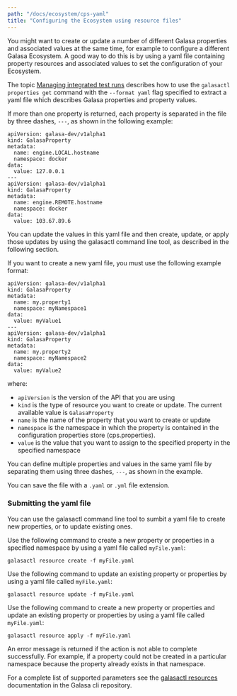 ```yaml
---
path: "/docs/ecosystem/cps-yaml"
title: "Configuring the Ecosystem using resource files"
---
```


You might want to create or update a number of different Galasa properties and associated values at the same time, for example to configure a different Galasa Ecosystem. A good way to do this is by using a yaml file containing property resources and associated values to set the configuration of your Ecosystem. 

The topic [Managing integrated test runs](../ecosystem/ecosystem-manage-cps) describes how to use the `galasactl properties get` command with the `--format yaml` flag specified to extract a yaml file which describes Galasa properties and property values. 

If more than one property is returned, each property is separated in the file by three dashes, `---`, as shown in the following example: 

```
apiVersion: galasa-dev/v1alpha1
kind: GalasaProperty
metadata:
  name: engine.LOCAL.hostname
  namespace: docker
data:
  value: 127.0.0.1
---
apiVersion: galasa-dev/v1alpha1
kind: GalasaProperty
metadata:
  name: engine.REMOTE.hostname
  namespace: docker
data:
  value: 103.67.89.6
```

You can update the values in this yaml file and then create, update, or apply those updates by using the galasactl command line tool, as described in the following section. 


If you want to create a new yaml file, you must use the following example format:


```
apiVersion: galasa-dev/v1alpha1
kind: GalasaProperty
metadata:
  name: my.property1
  namespace: myNamespace1
data:
  value: myValue1
---
apiVersion: galasa-dev/v1alpha1
kind: GalasaProperty
metadata:
  name: my.property2
  namespace: myNamespace2
data:
  value: myValue2
```

where:
- `apiVersion` is the version of the API that you are using
- `kind` is the type of resource you want to create or update. The current available value is `GalasaProperty`
- `name` is the name of the property that you want to create or update
- `namespace` is the namespace in which the property is contained in the configuration properties store (cps.properties). 
- `value` is the value that you want to assign to the specified property in the specified namespace


You can define multiple properties and values in the same yaml file by separating them using three dashes, `---`, as shown in the example.

You can save the file with a `.yaml` or `.yml` file extension.



### Submitting the yaml file

You can use the galasactl command line tool to sumbit a yaml file to create new properties, or to update existing ones.

Use the following command to create a new property or properties in a specified namespace by using a yaml file called `myFile.yaml`:

```
galasactl resource create -f myFile.yaml
```

Use the following command to update an existing property or properties by using a yaml file called `myFile.yaml`:

```
galasactl resource update -f myFile.yaml
```

Use the following command to create a new property or properties and update an existing property or properties by using a yaml file called `myFile.yaml`:

```
galasactl resource apply -f myFile.yaml
```

An error message is returned if the action is not able to complete successfully. For example, if a property could not be created in a particular namespace because the property already exists in that namespace.
 


For a complete list of supported parameters see the <a href="https://github.com/galasa-dev/cli/blob/main/docs/generated/galasactl_resources.md" target="_blank"> galasactl resources</a> documentation in the Galasa cli repository.



